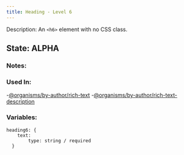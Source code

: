 ```yaml
---
title: Heading - Level 6
---
```

Description: An `<h6>` element with no CSS class.

## State: ALPHA

### Notes:

### Used In:
-[@organisms/by-author/rich-text](/?p=organisms-rich-text)
-[@organisms/by-author/rich-text-description](/?p=organisms-rich-text-description)

### Variables:
~~~
heading6: {
    text:
        type: string / required
  }
~~~
